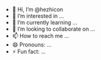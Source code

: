 - 👋 Hi, I’m @hezhicon
- 👀 I’m interested in ...
- 🌱 I’m currently learning ...
- 💞️ I’m looking to collaborate on ...
- 📫 How to reach me ...
- 😄 Pronouns: ...
- ⚡ Fun fact: ...

<!---
hezhicon/hezhicon is a ✨ special ✨ repository because its `README.md` (this file) appears on your GitHub profile.
You can click the Preview link to take a look at your changes.
--->
